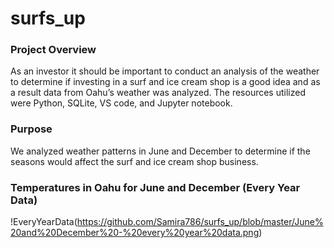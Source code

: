 # surfs_up

### Project Overview
As an investor it should be important to conduct an analysis of the weather to determine if investing in a surf and ice cream shop is a good idea and as a result data from Oahu’s weather was analyzed. The resources utilized were Python, SQLite, VS code, and Jupyter notebook.

### Purpose
We analyzed weather patterns in June and December to determine if the seasons would affect the surf and ice cream shop business. 

### Temperatures in Oahu for June and December (Every Year Data)

!EveryYearData(https://github.com/Samira786/surfs_up/blob/master/June%20and%20December%20-%20every%20year%20data.png)




